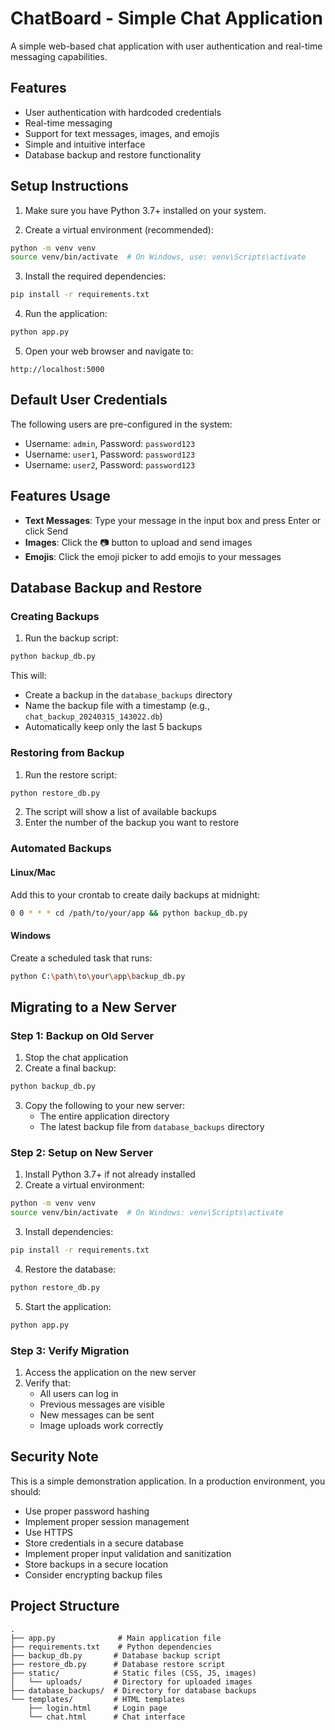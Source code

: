 # ChatBoard - Simple Chat Application

A simple web-based chat application with user authentication and real-time messaging capabilities.

## Features

- User authentication with hardcoded credentials
- Real-time messaging
- Support for text messages, images, and emojis
- Simple and intuitive interface
- Database backup and restore functionality

## Setup Instructions

1. Make sure you have Python 3.7+ installed on your system.

2. Create a virtual environment (recommended):

```bash
python -m venv venv
source venv/bin/activate  # On Windows, use: venv\Scripts\activate
```

3. Install the required dependencies:

```bash
pip install -r requirements.txt
```

4. Run the application:

```bash
python app.py
```

5. Open your web browser and navigate to:

```
http://localhost:5000
```

## Default User Credentials

The following users are pre-configured in the system:

- Username: `admin`, Password: `password123`
- Username: `user1`, Password: `password123`
- Username: `user2`, Password: `password123`

## Features Usage

- **Text Messages**: Type your message in the input box and press Enter or click Send
- **Images**: Click the 📷 button to upload and send images
- **Emojis**: Click the emoji picker to add emojis to your messages

## Database Backup and Restore

### Creating Backups

1. Run the backup script:

```bash
python backup_db.py
```

This will:

- Create a backup in the `database_backups` directory
- Name the backup file with a timestamp (e.g., `chat_backup_20240315_143022.db`)
- Automatically keep only the last 5 backups

### Restoring from Backup

1. Run the restore script:

```bash
python restore_db.py
```

2. The script will show a list of available backups
3. Enter the number of the backup you want to restore

### Automated Backups

#### Linux/Mac

Add this to your crontab to create daily backups at midnight:

```bash
0 0 * * * cd /path/to/your/app && python backup_db.py
```

#### Windows

Create a scheduled task that runs:

```bash
python C:\path\to\your\app\backup_db.py
```

## Migrating to a New Server

### Step 1: Backup on Old Server

1. Stop the chat application
2. Create a final backup:

```bash
python backup_db.py
```

3. Copy the following to your new server:
   - The entire application directory
   - The latest backup file from `database_backups` directory

### Step 2: Setup on New Server

1. Install Python 3.7+ if not already installed
2. Create a virtual environment:

```bash
python -m venv venv
source venv/bin/activate  # On Windows: venv\Scripts\activate
```

3. Install dependencies:

```bash
pip install -r requirements.txt
```

4. Restore the database:

```bash
python restore_db.py
```

5. Start the application:

```bash
python app.py
```

### Step 3: Verify Migration

1. Access the application on the new server
2. Verify that:
   - All users can log in
   - Previous messages are visible
   - New messages can be sent
   - Image uploads work correctly

## Security Note

This is a simple demonstration application. In a production environment, you should:

- Use proper password hashing
- Implement proper session management
- Use HTTPS
- Store credentials in a secure database
- Implement proper input validation and sanitization
- Store backups in a secure location
- Consider encrypting backup files

## Project Structure

```
.
├── app.py              # Main application file
├── requirements.txt    # Python dependencies
├── backup_db.py       # Database backup script
├── restore_db.py      # Database restore script
├── static/            # Static files (CSS, JS, images)
│   └── uploads/       # Directory for uploaded images
├── database_backups/  # Directory for database backups
└── templates/         # HTML templates
    ├── login.html     # Login page
    └── chat.html      # Chat interface
```
